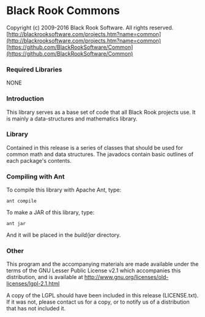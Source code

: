 # Black Rook Commons

Copyright (c) 2009-2016 Black Rook Software. All rights reserved.  
[http://blackrooksoftware.com/projects.htm?name=common](http://blackrooksoftware.com/projects.htm?name=common)  
[https://github.com/BlackRookSoftware/Common](https://github.com/BlackRookSoftware/Common)

### Required Libraries

NONE

### Introduction

This library serves as a base set of code that all Black Rook projects use.
It is mainly a data-structures and mathematics library. 

### Library

Contained in this release is a series of classes that should be used for
common math and data structures. The javadocs contain basic outlines of each
package's contents.

### Compiling with Ant

To compile this library with Apache Ant, type:

	ant compile

To make a JAR of this library, type:

	ant jar

And it will be placed in the *build/jar* directory.
	
### Other

This program and the accompanying materials
are made available under the terms of the GNU Lesser Public License v2.1
which accompanies this distribution, and is available at
http://www.gnu.org/licenses/old-licenses/lgpl-2.1.html

A copy of the LGPL should have been included in this release (LICENSE.txt).
If it was not, please contact us for a copy, or to notify us of a distribution
that has not included it. 
